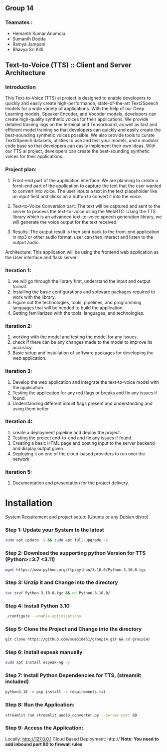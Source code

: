 ## Group 14
### Teamates : 
- Hemanth Kumar Anumolu
- Sumanth Dodda
- Ramya Jampani
- Bhavya Sri Killi

## Text-to-Voice (TTS) :: Client and Server Architecture
### Introduction
This Text-to-Voice (TTS) ai project is designed to enable developers to quickly and easily create high-performance, state-of-the-art Text2Speech models for a wide variety of applications. With the help of our Deep Learning models, Speaker Encoder, and Vocoder models, developers can create high-quality synthetic voices for their applications. We provide detailed training logs on the terminal and Tensorboard, as well as fast and efficient model training so that developers can quickly and easily create the best-sounding synthetic voices possible. We also provide tools to curate Text2Speech datasets, utilities to use and test your models, and a modular code base so that developers can easily implement their own ideas. With our TTS ai project, developers can create the best-sounding synthetic voices for their applications. 


### Project plan:
1. Front-end part of the application interface:
We are planning to create a fornt-end part of the application to capture the text that the user wanted to convert into voice. The user inputs a text in the text placeholder like an input field and clicks on a button to convert it into the voice.

2. Text-to-Voice Conversion part:
The text will be captured and sent to the server to process the text-to-voice using the WebRTC. Using the TTS library which is an advanced text-to-voice speech generation library, we will generate the voice output for the text received.

3. Results: 
The output result is then sent back to the front-end application in mp3 or other audio format. user can then interact and listen to the output audio.

Architecture:
This application will be using the frontend web application as the User interface and flask server.


### Iteration 1:
1. we will go through the library first, understand the input and output format. 
2. Installing the basic configurations and software packages required to work with the library.
3. Figure out the technologies, tools, pipelines, and programming languages that will be needed to build the application.
4. Getting familiarized with the tools, languages, and technologies. 

### Iteration 2:
1. working with the model and testing the model for any issues.
2. check if there can be any changes made to the model to improve its accuracy.
3. Basic setup and installation of software packages for developing the web application. 

### Iteration 3:
1. Develop the web application and integrate the text-to-voice model with the application.
2. Testing the application for any red flags or breaks and fix any issues if found.
3. Understanding different inbuilt flags present and understanding and using them better

### Iteration 4:
1. create a deployment pipeline and deploy the project.
2. Testing the project end-to-end and fix any issues if found.
3. Creating a basic HTML page and posting input to the server backend and display output given
4. Deploying it on one of the cloud-based providers to run over the network

### Iteration 5:
1. Documentation and presentation for the project delivery.

# Installation
 System Requirement and project setup: (Ubuntu or any Debian distro)
###
### Step 1: Update your System to the latest
```bash
sudo apt update -y && sudo apt full-upgrade -y
```


### Step 2: Download the supporting python Version for TTS (Python>=3.7 <3.11) 
```bash
wget https://www.python.org/ftp/python/3.10.0/Python-3.10.0.tgz
```

### Step 3: Unzip it and Change into the directory
```bash
tar zxvf Python-3.10.0.tgz && cd Python-3.10.0/
```

### Step 4: Install Python 3.10
```bash
./configure --enable-optimizations
```

### Step 5: Clone the Project and Change into the directory
```bash
git clone https://github.com/sumo10451/group14.git && cd group14/
```

### Step 6: Install espeak manually 
```bash
sudo apt install espeak-ng -y
```

### Step 7: Install Python Dependencies for TTS, (streamlit included)
```bash
python3.10 -m pip install -r requirements.txt
```

### Step 8: Run the Application:
```bash
streamlit run streamlit_audio_converter.py --server-port 80
```
### Step 9: Access the Application: 
Locally: http://127.0.0.1
Cloud Based Deployment: http://<public ip>   **Note: You need to add inbound port 80 to firewall rules**


